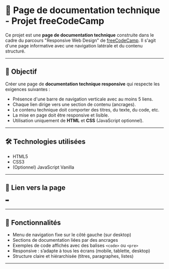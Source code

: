 # 📘 Page de documentation technique - Projet freeCodeCamp

Ce projet est une **page de documentation technique** construite dans le cadre du parcours "Responsive Web Design" de [freeCodeCamp](https://www.freecodecamp.org/). Il s'agit d'une page informative avec une navigation latérale et du contenu structuré.

---

## 🎯 Objectif

Créer une page de **documentation technique responsive** qui respecte les exigences suivantes :
- Présence d'une barre de navigation verticale avec au moins 5 liens.
- Chaque lien dirige vers une section de contenu (ancrages).
- Le contenu technique doit comporter des titres, du texte, du code, etc.
- La mise en page doit être responsive et lisible.
- Utilisation uniquement de **HTML** et **CSS** (JavaScript optionnel).

---

## 🛠️ Technologies utilisées

- HTML5
- CSS3
- (Optionnel) JavaScript Vanilla

---


## 🔗 Lien vers la page

➡️ 

---

## 🚀 Fonctionnalités

- Menu de navigation fixe sur le côté gauche (sur desktop)
- Sections de documentation liées par des ancrages
- Exemples de code affichés avec des balises `<code>` ou `<pre>`
- Responsive : s’adapte à tous les écrans (mobile, tablette, desktop)
- Structure claire et hiérarchisée (titres, paragraphes, listes)

---
